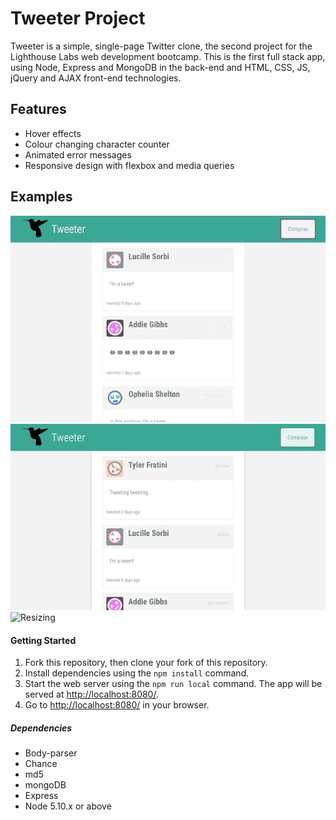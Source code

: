 # Tweeter Project

Tweeter is a simple, single-page Twitter clone, the second project for the Lighthouse Labs web development bootcamp. This is the first full stack app, using Node, Express and MongoDB in the back-end and HTML, CSS, JS, jQuery and AJAX front-end technologies.

## Features

- Hover effects
- Colour changing character counter
- Animated error messages
- Responsive design with flexbox and media queries

## Examples

![Tweeting](public/images/Tweeting_big.gif)
![Error messages](public/images/Error_big.gif)
![Resizing](public/images/Resize-me-bigger.gif)


#### Getting Started

1. Fork this repository, then clone your fork of this repository.
2. Install dependencies using the `npm install` command.
3. Start the web server using the `npm run local` command. The app will be served at <http://localhost:8080/>.
4. Go to <http://localhost:8080/> in your browser.

##### Dependencies

- Body-parser
- Chance
- md5
- mongoDB
- Express
- Node 5.10.x or above